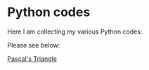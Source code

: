 # Python codes 

Here I am collecting my various Python codes:

Please see below:

[Pascal's Triangle](pascal_triangle) 
